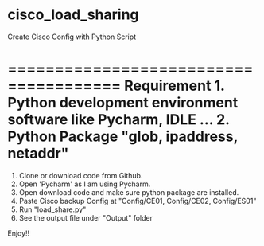 # cisco_load_sharing
Create Cisco Config with Python Script

======================================
Requirement
	1. Python development environment software  like Pycharm, IDLE ...
	2. Python Package "glob, ipaddress, netaddr"
======================================

1. Clone or download code from Github.
2. Open 'Pycharm' as I am using Pycharm. 
3. Open download code and make sure python package are installed.
4. Paste Cisco backup Config at "Config/CE01, Config/CE02, Config/ES01"
5. Run "load_share.py" 
6. See the output file under "Output" folder

Enjoy!!
